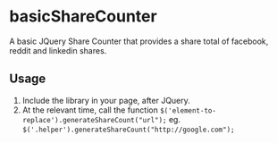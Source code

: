 # basicShareCounter
A basic JQuery Share Counter that provides a share total of facebook, reddit and linkedin shares.

## Usage

1. Include the library in your page, after JQuery.
2. At the relevant time, call the function
`$('element-to-replace').generateShareCount("url");`
eg.
`$('.helper').generateShareCount("http://google.com");`
